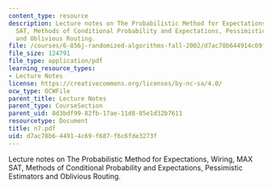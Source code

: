 ```yaml
---
content_type: resource
description: Lecture notes on The Probabilistic Method for Expectations, Wiring, MAX
  SAT, Methods of Conditional Probability and Expectations, Pessimistic Estimators
  and Oblivious Routing.
file: /courses/6-856j-randomized-algorithms-fall-2002/d7ac78b644914c69f687f6c6fde3273f_n7.pdf
file_size: 124791
file_type: application/pdf
learning_resource_types:
- Lecture Notes
license: https://creativecommons.org/licenses/by-nc-sa/4.0/
ocw_type: OCWFile
parent_title: Lecture Notes
parent_type: CourseSection
parent_uid: 8d3bdf99-82fb-17ae-11d8-85e1d32b7611
resourcetype: Document
title: n7.pdf
uid: d7ac78b6-4491-4c69-f687-f6c6fde3273f
---
```

Lecture notes on The Probabilistic Method for Expectations, Wiring, MAX SAT, Methods of Conditional Probability and Expectations, Pessimistic Estimators and Oblivious Routing.
